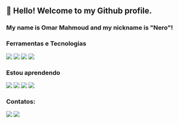 ## 👋 Hello! Welcome to my Github profile.
### My name is Omar Mahmoud and my nickname is "Nero"!

### Ferramentas e Tecnologias
<img src="https://cdn.jsdelivr.net/gh/devicons/devicon/icons/javascript/javascript-original.svg" />
<img src="https://cdn.jsdelivr.net/gh/devicons/devicon/icons/html5/html5-original.svg" />
<img src="https://cdn.jsdelivr.net/gh/devicons/devicon/icons/css3/css3-original.svg" />
<img src="https://cdn.jsdelivr.net/gh/devicons/devicon/icons/java/java-original.svg" />

### Estou aprendendo
<div>
    <img src="https://cdn.jsdelivr.net/gh/devicons/devicon/icons/angularjs/angularjs-original.svg" />
    <img src="https://cdn.jsdelivr.net/gh/devicons/devicon/icons/go/go-original-wordmark.svg" />
    <img src="https://cdn.jsdelivr.net/gh/devicons/devicon/icons/nodejs/nodejs-original.svg" />
    <img src="https://cdn.jsdelivr.net/gh/devicons/devicon/icons/react/react-original.svg" />
</div>

### Contatos:
<div>
    <a href = "mailto:omarmahmoud3611@gmail.com"><img src="https://img.shields.io/badge/Gmail-D14836?style=for-the-badge&logo=gmail&logoColor=white" target="_blank"></a>
    <a href = "https://www.linkedin.com/in/omar-mahmoud-1542761b1/" target="_blank"><img src="https://img.shields.io/badge/-LinkedIn-%230077B5?style=for-the-badge&logo=linkedin&logoColor=white" target="_blank"></a>   
</div>
